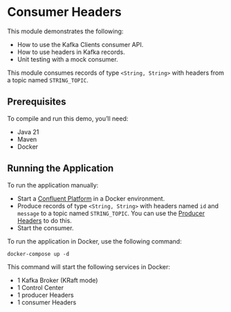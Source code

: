 # Consumer Headers

This module demonstrates the following:

- How to use the Kafka Clients consumer API.
- How to use headers in Kafka records.
- Unit testing with a mock consumer.

This module consumes records of type `<String, String>` with headers from a topic named `STRING_TOPIC`.

## Prerequisites

To compile and run this demo, you’ll need:

- Java 21
- Maven
- Docker

## Running the Application

To run the application manually:

- Start a [Confluent Platform](https://docs.confluent.io/platform/current/quickstart/ce-docker-quickstart.html#step-1-download-and-start-cp) in a Docker environment.
- Produce records of type `<String, String>` with headers named `id` and `message` to a topic named `STRING_TOPIC`. You can use the [Producer Headers](../../kafka-producer-quickstarts/kafka-producer-headers) to do this.
- Start the consumer.

To run the application in Docker, use the following command:

```console
docker-compose up -d
```

This command will start the following services in Docker:

- 1 Kafka Broker (KRaft mode)
- 1 Control Center
- 1 producer Headers
- 1 consumer Headers
